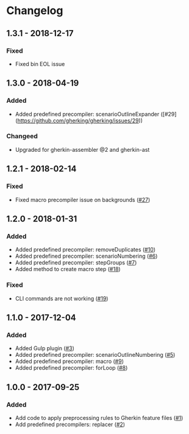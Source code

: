 # Changelog

## 1.3.1 - 2018-12-17

### Fixed

- Fixed bin EOL issue

## 1.3.0 - 2018-04-19

### Added

- Added predefined precompiler: scenarioOutlineExpander ([#29]
(https://github.com/gherking/gherking/issues/29))

### Changeed

- Upgraded for gherkin-assembler @2 and gherkin-ast

## 1.2.1 - 2018-02-14

### Fixed

- Fixed macro precompiler issue on backgrounds ([#27](http://github.com/gherking/gherking/issues/27))

## 1.2.0 - 2018-01-31

### Added

- Added predefined precompiler: removeDuplicates ([#10](https://github.com/gherking/gherking/issues/10))
- Added predefined precompiler: scenarioNumbering ([#6](https://github.com/gherking/gherking/issues/6))
- Added predefined precompiler: stepGroups ([#7](https://github.com/gherking/gherking/issues/7))
- Added method to create macro step ([#18](https://github.com/gherking/gherking/issues/18))

### Fixed

- CLI commands are not working ([#19](http://github.com/gherking/gherking/issues/19))

## 1.1.0 - 2017-12-04

### Added

- Added Gulp plugin ([#3](https://github.com/gherking/gherking/issues/3))
- Added predefined precompiler: scenarioOutlineNumbering ([#5](https://github.com/gherking/gherking/issues/5))
- Added predefined precompiler: macro ([#9](https://github.com/gherking/gherking/issues/9))
- Added predefined precompiler: forLoop ([#8](https://github.com/gherking/gherking/issues/8))

## 1.0.0 - 2017-09-25

### Added

- Add code to apply preprocessing rules to Gherkin feature files ([#1](https://github.com/gherking/gherking/issues/1))
- Add predefined precompilers: replacer ([#2](https://github.com/gherking/gherking/issues/2))

